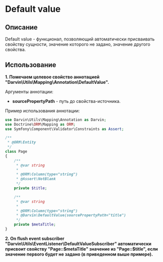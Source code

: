 Default value
=============

## Описание

Default value - функционал, позволяющий автоматически присваивать свойству сущности, значение которого не задано, значение
 другого свойства.

## Использование

**1. Помечаем целевое свойство аннотацией "Darvin\Utils\Mapping\Annotation\DefaultValue".**

Аргументы аннотации:

- **sourcePropertyPath** - путь до свойства-источника.

Пример использования аннотации:

```php
use Darvin\Utils\Mapping\Annotation as Darvin;
use Doctrine\ORM\Mapping as ORM;
use Symfony\Component\Validator\Constraints as Assert;

/**
 * @ORM\Entity
 */
class Page
{
    /**
     * @var string
     *
     * @ORM\Column(type="string")
     * @Assert\NotBlank
     */
    private $title;

    /**
     * @var string
     *
     * @ORM\Column(type="string")
     * @Darvin\DefaultValue(sourcePropertyPath="title")
     */
    private $metaTitle;
}
```

**2. On flush event subscriber "Darvin\Utils\EventListener\DefaultValueSubscriber" автоматически присвоит свойству
 "Page::$metaTitle" значение из "Page::$title", если значение первого будет не задано (в приведенном выше примере).**
